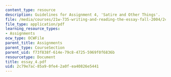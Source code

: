 ```yaml
---
content_type: resource
description: Guidelines for Assignment 4, 'Satire and Other Things'.
file: /media/courses/21w-735-writing-and-reading-the-essay-fall-2004/2c79e7ac85a90fe42a0fea40826e5441_essay_4.pdf
file_type: application/pdf
learning_resource_types:
- Assignments
ocw_type: OCWFile
parent_title: Assignments
parent_type: CourseSection
parent_uid: f73f838f-614e-79c8-4725-5969f0f6836b
resourcetype: Document
title: essay_4.pdf
uid: 2c79e7ac-85a9-0fe4-2a0f-ea40826e5441
---
```

